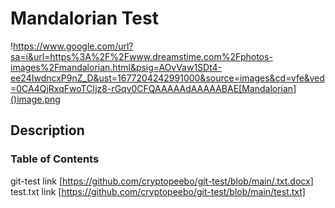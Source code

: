 # Mandalorian Test
!https://www.google.com/url?sa=i&url=https%3A%2F%2Fwww.dreamstime.com%2Fphotos-images%2Fmandalorian.html&psig=AOvVaw1SDt4-ee24IwdncxP9nZ_D&ust=1677204242991000&source=images&cd=vfe&ved=0CA4QjRxqFwoTCIjz8-rGqv0CFQAAAAAdAAAAABAE[Mandalorian]()image.png
## Description
### Table of Contents
git-test link [https://github.com/cryptopeebo/git-test/blob/main/.txt.docx]
test.txt link [https://github.com/cryptopeebo/git-test/blob/main/test.txt]
